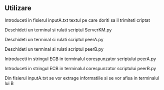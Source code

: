 ## Utilizare

Introduceti in fisierul inputA.txt textul pe care doriti sa il trimiteti criptat

Deschideti un terminal si rulati scriptul ServerKM.py

Deschideti un terminal si rulati scriptul peerA.py

Deschideti un terminal si rulati scriptul peerB.py

Introduceti in stringul ECB in terminalul corespunzator scriptului peerA.py

Introduceti in stringul ECB in terminalul corespunzator scriptului peerB.py

Din fisierul inputA.txt se vor extrage informatiile si se vor afisa in terminalul lui B
